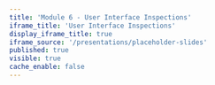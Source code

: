 ```yaml
---
title: 'Module 6 - User Interface Inspections'
iframe_title: 'User Interface Inspections'
display_iframe_title: true
iframe_source: '/presentations/placeholder-slides'
published: true
visible: true
cache_enable: false
---
```

